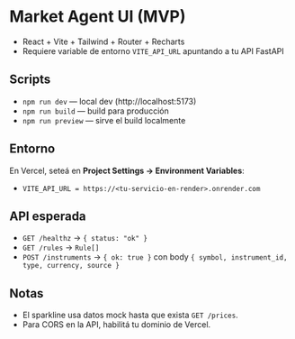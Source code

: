 # Market Agent UI (MVP)

- React + Vite + Tailwind + Router + Recharts
- Requiere variable de entorno `VITE_API_URL` apuntando a tu API FastAPI

## Scripts
- `npm run dev` — local dev (http://localhost:5173)
- `npm run build` — build para producción
- `npm run preview` — sirve el build localmente

## Entorno
En Vercel, seteá en **Project Settings → Environment Variables**:
- `VITE_API_URL = https://<tu-servicio-en-render>.onrender.com`

## API esperada
- `GET /healthz` → `{ status: "ok" }`
- `GET /rules` → `Rule[]`
- `POST /instruments` → `{ ok: true }` con body `{ symbol, instrument_id, type, currency, source }`

## Notas
- El sparkline usa datos mock hasta que exista `GET /prices`.
- Para CORS en la API, habilitá tu dominio de Vercel.
